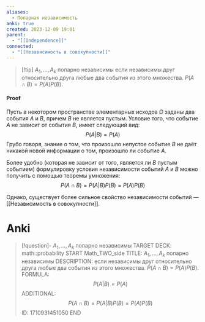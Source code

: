 ```yaml
---
aliases:
  - Попарная независимость
anki: true
created: 2023-12-09 19:01
parent:
  - "[[Independence]]"
connected:
  - "[[Независимость в совокупности]]"
---
```


> [!tip] $A_1, \ldots , A_k$ попарно независимы
если независимы друг относительно друга любые два события из этого множества.
$P(A \cap B) = P(A)P(B)$.


#### Proof
Пусть в некотором пространстве элементарных исходов $\Omega$ заданы два события $A$ и $B$, причем $B$ не является пустым. Условие того, что событие $A$ не зависит от события $B$, имеет следующий вид:
$$P(A|B) = P(A)$$
Грубо говоря, знание о том, что произошло непустое событие $B$ не даёт никакой новой информации о том, произошло ли событие $A$.

Более удобно (которая не зависит от того, является ли $B$ пустым событием) формулировку условия независимости событий $A$ и $B$ можно получить с помощью теоремы умножения:
$$P(A \cap B) = P(A|B)P(B) = P(A)P(B)$$

Однако, существует более сильное свойство независимости событий — [[Независимость в совокупности]].


# Anki
> [!question]- $A_1, \ldots , A_k$ попарно независимы
TARGET DECK: math::probability
START
Math_TWO_side
TITLE: $A_1, \ldots , A_k$ попарно независимы
DESCRIPTION: если независимы друг относительно друга любые два события из этого множества.
$P(A \cap B) = P(A)P(B)$.
FORMULA: $$P(A|B) = P(A)$$
ADDITIONAL: $$P(A \cap B) = P(A|B)P(B) = P(A)P(B)$$
ID: 1710931451050
END














